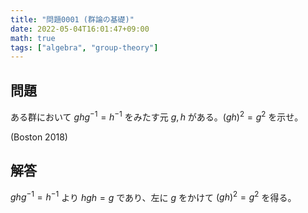 ```yaml
---
title: "問題0001 (群論の基礎)"
date: 2022-05-04T16:01:47+09:00
math: true
tags: ["algebra", "group-theory"]
---
```


## 問題

ある群において $ghg^{-1}=h^{-1}$ をみたす元 $g,h$ がある。$(gh)^2=g^2$ を示せ。

(Boston 2018)

## 解答

$ghg^{-1}=h^{-1}$ より $hgh=g$ であり、左に $g$ をかけて $(gh)^2=g^2$ を得る。